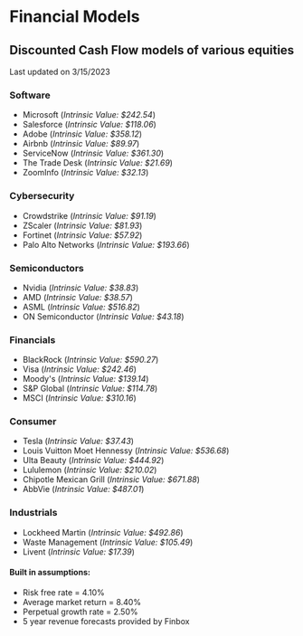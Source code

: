 # Financial Models
## Discounted Cash Flow models of various equities

Last updated on 3/15/2023

### Software
- Microsoft (*Intrinsic Value: $242.54*)
- Salesforce (*Intrinsic Value: $118.06*)
- Adobe (*Intrinsic Value: $358.12*)
- Airbnb (*Intrinsic Value: $89.97*)
- ServiceNow (*Intrinsic Value: $361.30*)
- The Trade Desk (*Intrinsic Value: $21.69*)
- ZoomInfo (*Intrinsic Value: $32.13*)

### Cybersecurity
- Crowdstrike (*Intrinsic Value: $91.19*)
- ZScaler (*Intrinsic Value: $81.93*)
- Fortinet (*Intrinsic Value: $57.92*)
- Palo Alto Networks (*Intrinsic Value: $193.66*)

### Semiconductors
- Nvidia (*Intrinsic Value: $38.83*)
- AMD (*Intrinsic Value: $38.57*)
- ASML (*Intrinsic Value: $516.82*)
- ON Semiconductor (*Intrinsic Value: $43.18*)

### Financials
- BlackRock (*Intrinsic Value: $590.27*)
- Visa (*Intrinsic Value: $242.46*)
- Moody's (*Intrinsic Value: $139.14*)
- S&P Global (*Intrinsic Value: $114.78*)
- MSCI (*Intrinsic Value: $310.16*)

### Consumer
- Tesla (*Intrinsic Value: $37.43*)
- Louis Vuitton Moet Hennessy (*Intrinsic Value: $536.68*)
- Ulta Beauty (*Intrinsic Value: $444.92*)
- Lululemon (*Intrinsic Value: $210.02*)
- Chipotle Mexican Grill (*Intrinsic Value: $671.88*)
- AbbVie (*Intrinsic Value: $487.01*)

### Industrials
- Lockheed Martin (*Intrinsic Value: $492.86*)
- Waste Management (*Intrinsic Value: $105.49*)
- Livent (*Intrinsic Value: $17.39*)


#### Built in assumptions:
- Risk free rate = 4.10%
- Average market return = 8.40%
- Perpetual growth rate = 2.50%
- 5 year revenue forecasts provided by Finbox